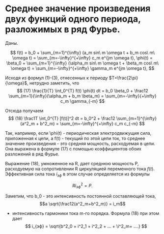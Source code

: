 # Среднее значение произведения двух функций одного периода, разложимых в ряд Фурье.

Даны.

$$
    f(t) = b_0 + \sum_{m=1}^{\infty} (a_m sin\ m \omega t + b_m cos\ m\ \omega t) = \sum_{m=-\infty}^{+\infty} c_m e^{jm \omega t},
    \phi(t) = \beta_0 + \sum_{m=1}^{\infty} (\alpha_m sin\ m \omega t + \beta_m cos\ m\ \omega t) = \sum_{m=-\infty}^{+\infty} \gamma_m e^{jm \omega t},
$$

Исходя из формул (1)-(3), отнесенных к периоду $T=\frac{2\pi}{\omega}$, нетрудно заметить, что
$$
    (17) \frac{1}{T} \int_0^{T} f(t) \phi(t) dt = b_0 \beta_0 + \frac12 \sum_{m=1}{\infty}(\alpha_m + b_m \beta_m) = \sum_{m=-\infty}{+\infty} c_m \gamma_{-m}
$$

Отсюда получаем 
$$
    (18) \frac1T \int_0^{T} [f(t)]^2 dt = b_0^2 + \frac12 \sum_{m=1}^{\infty}(a^2_m + b^2_m) = \sum_{m=-\infty}^{+\infty} c_m c_{-m}
$$

Так, например, если \phi(t) - периодическая электродвижущия сила, приложенная к цепи, а f(t) - текущий по этой цепи ток, то среднее значение произведения - это средняя мощность, расходуемая в цепи. Она выражена в формуле (17) с помощью коэффициентов обоих разложений в ряд Фурье.

Выражение (18), умноженное на R, дает среднюю мощность P, расходуемую на сопротивлении R циркуляцией переменного тока $f(t)$. Эффективная сила тока $i_{эф}$ в этом случае определяется из формулы

$$
    Ri^2_{эф} = P.
$$

Заметим, что b_0 - это интенсивность постоянной составляющей тока,
$$a \sqrt{\frac12(a^2_m+b^2_m)} = i_m$$
- интенсивность гармоники тока m-го порядка. Формула (18) при этом дает
$$
    i_{эф} = \sqrt{b^2_0 + i^2_1 + i^2_2 + ... + \i^2_m+ ....}
$$